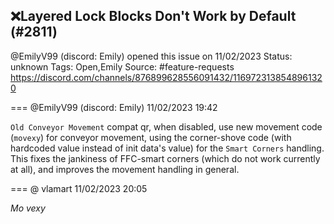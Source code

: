 ## ❌Layered Lock Blocks Don't Work by Default (#2811)
@EmilyV99 (discord: Emily) opened this issue on 11/02/2023
Status: unknown
Tags: Open,Emily
Source: #feature-requests https://discord.com/channels/876899628556091432/1169723138548961320


=== @EmilyV99 (discord: Emily) 11/02/2023 19:42

`Old Conveyor Movement` compat qr, when disabled, use new movement code (`movexy`) for conveyor movement, using the corner-shove code (with hardcoded value instead of init data's value) for the `Smart Corners` handling. This fixes the jankiness of FFC-smart corners (which do not work currently at all), and improves the movement handling in general.

=== @ vlamart 11/02/2023 20:05

_Mo vexy_
